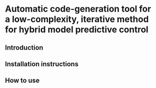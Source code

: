 # Automatic code-generation tool for a low-complexity, iterative method for hybrid model predictive control 
## Introduction
## Installation instructions
## How to use
